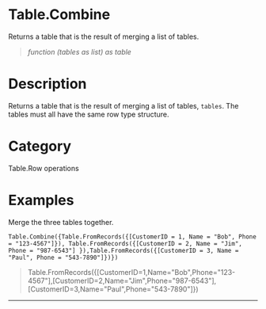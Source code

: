 ﻿# Table.Combine
Returns a table that is the result of merging a list of tables.
> _function (tables as list) as table_
# Description 
Returns a table that is the result of merging a list of tables, <code>tables</code>. The tables must all have the same row type structure.
# Category 
Table.Row operations
# Examples 
Merge the three tables together.
```
Table.Combine({Table.FromRecords({[CustomerID = 1, Name = "Bob", Phone = "123-4567"]}), Table.FromRecords({[CustomerID = 2, Name = "Jim", Phone = "987-6543"] }),Table.FromRecords({[CustomerID = 3, Name = "Paul", Phone = "543-7890"]})})
```
> Table.FromRecords({[CustomerID=1,Name="Bob",Phone="123-4567"],[CustomerID=2,Name="Jim",Phone="987-6543"],[CustomerID=3,Name="Paul",Phone="543-7890"]})
***
